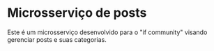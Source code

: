 # Microsserviço de posts

Este é um microsserviço desenvolvido para o "if community" visando gerenciar posts e suas categorias.

